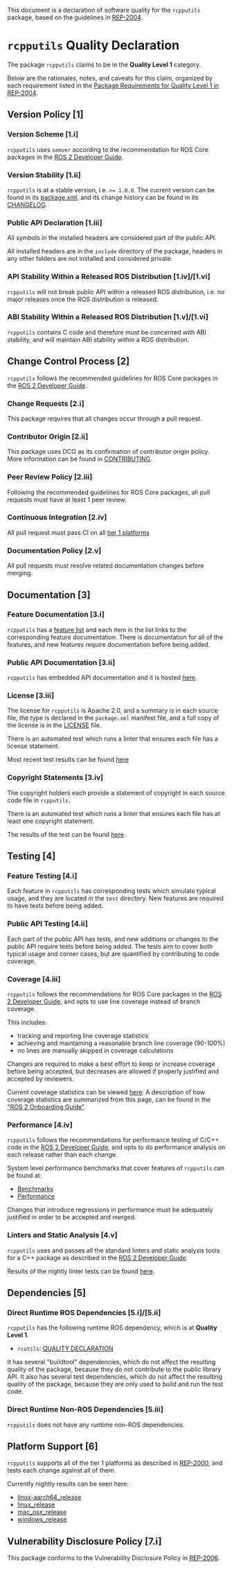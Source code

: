 This document is a declaration of software quality for the `rcpputils` package, based on the guidelines in [REP-2004](https://www.ros.org/reps/rep-2004.html).

# `rcpputils` Quality Declaration

The package `rcpputils` claims to be in the **Quality Level 1** category.

Below are the rationales, notes, and caveats for this claim, organized by each requirement listed in the [Package Requirements for Quality Level 1 in REP-2004](https://www.ros.org/reps/rep-2004.html).

## Version Policy [1]

### Version Scheme [1.i]

`rcpputils` uses `semver` according to the recommendation for ROS Core packages in the [ROS 2 Developer Guide](https://index.ros.org/doc/ros2/Contributing/Developer-Guide/#versioning).

### Version Stability [1.ii]

`rcpputils` is at a stable version, i.e. `>= 1.0.0`.
The current version can be found in its [package.xml](package.xml), and its change history can be found in its [CHANGELOG](CHANGELOG.rst).

### Public API Declaration [1.iii]

All symbols in the installed headers are considered part of the public API.

All installed headers are in the `include` directory of the package, headers in any other folders are not installed and considered private.

### API Stability Within a Released ROS Distribution [1.iv]/[1.vi]

`rcpputils` will not break public API within a released ROS distribution, i.e. no major releases once the ROS distribution is released.

### ABI Stability Within a Released ROS Distribution [1.v]/[1.vi]

`rcpputils` contains C code and therefore must be concerned with ABI stability, and will maintain ABI stability within a ROS distribution.

## Change Control Process [2]

`rcpputils` follows the recommended guidelines for ROS Core packages in the [ROS 2 Developer Guide](https://index.ros.org/doc/ros2/Contributing/Developer-Guide/#package-requirements).

### Change Requests [2.i]

This package requires that all changes occur through a pull request.

### Contributor Origin [2.ii]

 This package uses DCO as its confirmation of contributor origin policy. More information can be found in [CONTRIBUTING](CONTRIBUTING.md).

### Peer Review Policy [2.iii]

Following the recommended guidelines for ROS Core packages, all pull requests must have at least 1 peer review.

### Continuous Integration [2.iv]

All pull request must pass CI on all [tier 1 platforms](https://www.ros.org/reps/rep-2000.html#support-tiers)

### Documentation Policy [2.v]

All pull requests must resolve related documentation changes before merging.

## Documentation [3]

### Feature Documentation [3.i]

`rcpputils` has a [feature list](docs/FEATURES.md) and each item in the list links to the corresponding feature documentation.
There is documentation for all of the features, and new features require documentation before being added.

### Public API Documentation [3.ii]

`rcpputils` has embedded API documentation and it is hosted [here](http://docs.ros2.org/latest/api/rcpputils/index.html).

### License [3.iii]

The license for `rcpputils` is Apache 2.0, and a summary is in each source file, the type is declared in the `package.xml` manifest file, and a full copy of the license is in the [LICENSE](./LICENSE) file.

There is an automated test which runs a linter that ensures each file has a license statement.

Most recent test results can be found [here](http://build.ros2.org/view/Rpr/job/Rpr__rcpputils__ubuntu_focal_amd64/lastBuild/testReport/rcpputils/)

### Copyright Statements [3.iv]

The copyright holders each provide a statement of copyright in each source code file in `rcpputils`.

There is an automated test which runs a linter that ensures each file has at least one copyright statement.

The results of the test can be found [here](http://build.ros2.org/view/Rpr/job/Rpr__rcpputils__ubuntu_focal_amd64/lastBuild/testReport/rcpputils/copyright/).

## Testing [4]

### Feature Testing [4.i]

Each feature in `rcpputils` has corresponding tests which simulate typical usage, and they are located in the `test` directory.
New features are required to have tests before being added.

### Public API Testing [4.ii]

Each part of the public API has tests, and new additions or changes to the public API require tests before being added.
The tests aim to cover both typical usage and corner cases, but are quantified by contributing to code coverage.

### Coverage [4.iii]

`rcpputils` follows the recommendations for ROS Core packages in the [ROS 2 Developer Guide](https://index.ros.org/doc/ros2/Contributing/Developer-Guide/#code-coverage), and opts to use line coverage instead of branch coverage.

This includes:

- tracking and reporting line coverage statistics
- achieving and maintaining a reasonable branch line coverage (90-100%)
- no lines are manually skipped in coverage calculations

Changes are required to make a best effort to keep or increase coverage before being accepted, but decreases are allowed if properly justified and accepted by reviewers.

Current coverage statistics can be viewed [here](https://ci.ros2.org/job/nightly_linux_coverage/lastCompletedBuild/cobertura/).
A description of how coverage statistics are summarized from this page, can be found in the ["ROS 2 Onboarding Guide"](https://index.ros.org/doc/ros2/Contributing/ROS-2-On-boarding-Guide/#note-on-coverage-runs).

### Performance [4.iv]

`rcpputils` follows the recommendations for performance testing of C/C++ code in the [ROS 2 Developer Guide](https://index.ros.org/doc/ros2/Contributing/Developer-Guide/#performance), and opts to do performance analysis on each release rather than each change.

System level performance benchmarks that cover features of `rcpputils` can be found at:
* [Benchmarks](http://build.ros2.org/view/Rci/job/Rci__benchmark_ubuntu_focal_amd64/BenchmarkTable/)
* [Performance](http://build.ros2.org/view/Rci/job/Rci__nightly-performance_ubuntu_focal_amd64/lastCompletedBuild/)

Changes that introduce regressions in performance must be adequately justified in order to be accepted and merged.

### Linters and Static Analysis [4.v]

`rcpputils` uses and passes all the standard linters and static analysis tools for a C++ package as described in the [ROS 2 Developer Guide](https://index.ros.org/doc/ros2/Contributing/Developer-Guide/#linters).

Results of the nightly linter tests can be found [here](http://build.ros2.org/view/Rpr/job/Rpr__rcpputils__ubuntu_focal_amd64/lastBuild/testReport/rcpputils/).

## Dependencies [5]

### Direct Runtime ROS Dependencies [5.i]/[5.ii]

`rcpputils` has the following runtime ROS dependency, which is at **Quality Level 1**.
* `rcutils`: [QUALITY DECLARATION](https://github.com/ros2/rcutils/blob/master/QUALITY_DECLARATION.md)

It has several "buildtool" dependencies, which do not affect the resulting quality of the package, because they do not contribute to the public library API.
It also has several test dependencies, which do not affect the resulting quality of the package, because they are only used to build and run the test code.

### Direct Runtime Non-ROS Dependencies [5.iii]

`rcpputils` does not have any runtime non-ROS dependencies.

## Platform Support [6]

`rcpputils` supports all of the tier 1 platforms as described in [REP-2000](https://www.ros.org/reps/rep-2000.html#support-tiers), and tests each change against all of them.

Currently nightly results can be seen here:
* [linux-aarch64_release](https://ci.ros2.org/view/nightly/job/nightly_linux-aarch64_release/lastBuild/testReport/rcpputils/)
* [linux_release](https://ci.ros2.org/view/nightly/job/nightly_linux_release/lastBuild/testReport/rcpputils/)
* [mac_osx_release](https://ci.ros2.org/view/nightly/job/nightly_osx_release/lastBuild/testReport/rcpputils/)
* [windows_release](https://ci.ros2.org/view/nightly/job/nightly_win_rel/lastBuild/testReport/rcpputils/)

## Vulnerability Disclosure Policy [7.i]

This package conforms to the Vulnerability Disclosure Policy in [REP-2006](https://www.ros.org/reps/rep-2006.html).
